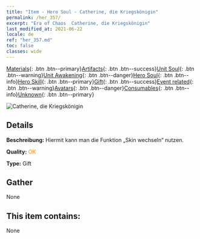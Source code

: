 ```yaml
---
title: "Item - Hero Soul - Catherine, die Kriegskönigin"
permalink: /her_357/
excerpt: "Era of Chaos  Catherine, die Kriegskönigin"
last_modified_at: 2021-06-22
locale: de
ref: "her_357.md"
toc: false
classes: wide
---
```

 [Materials](/ItemsDE/){: .btn .btn--primary}[Artifacts](/ItemsDE/Artifacts/){: .btn .btn--success}[Unit Soul](/ItemsDE/UnitSoul/){: .btn .btn--warning}[Unit Awakening](/ItemsDE/UnitAwakening/){: .btn .btn--danger}[Hero Soul](/ItemsDE/HeroSoul/){: .btn .btn--info}[Hero Skill](/ItemsDE/HeroSkill/){: .btn .btn--primary}[Gift](/ItemsDE/Gift/){: .btn .btn--success}[Event related](/ItemsDE/Events/){: .btn .btn--warning}[Avatars](/ItemsDE/Avatars/){: .btn .btn--danger}[Consumables](/ItemsDE/Consumables/){: .btn .btn--info}[Unknown](/ItemsDE/Unknown/){: .btn .btn--primary}

 ![Catherine, die Kriegskönigin](/images/h/h_Catherine1.jpg)

## Details
 **Beschreibung:** Hiermit kann man die Funktion „Skin wechseln“ nutzen.

 **Quality:** <span style="color: #FF8C00">OK</span>

 **Type:** Gift

## Gather

  None

## This item contains:

  None

